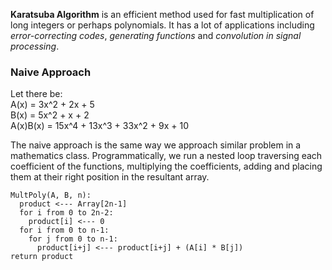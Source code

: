 **Karatsuba Algorithm** is an efficient method used for fast multiplication of long integers or perhaps polynomials. It has a lot of applications including *error-correcting codes*, *generating functions* and *convolution in signal processing*.  
### Naive Approach
  
Let there be:  
A(x) = 3x^2 + 2x + 5  
B(x) = 5x^2 + x + 2  
A(x)B(x) = 15x^4 + 13x^3 + 33x^2 + 9x + 10  
  
The naive approach is the same way we approach similar problem in a mathematics class. Programmatically, we run a nested loop traversing each coefficient of the functions, multiplying the coefficients, adding and placing them at their right position in the resultant array.  
```
MultPoly(A, B, n):
  product <--- Array[2n-1]
  for i from 0 to 2n-2:
    product[i] <--- 0
  for i from 0 to n-1:
    for j from 0 to n-1:
      product[i+j] <--- product[i+j] + (A[i] * B[j])
return product
```
